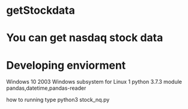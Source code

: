 # getStockdata

# You can get nasdaq stock data

# Developing enviorment
Windows 10 2003
Windows subsystem for Linux 1
python 3.7.3
module
pandas,datetime,pandas-reader

how to running 
type python3 stock_nq.py
